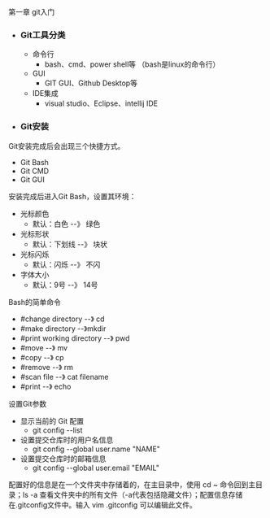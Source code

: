 第一章 git入门

- ### Git工具分类

   - 命令行
      - bash、cmd、power shell等
      （bash是linux的命令行）
   - GUI
      - GIT GUI、Github Desktop等
   - IDE集成
      - visual studio、Eclipse、intellij IDE
    
- ### Git安装

Git安装完成后会出现三个快捷方式。
   - Git Bash
   - Git CMD
   - Git GUI
   
安装完成后进入Git Bash，设置其环境：
   - 光标颜色
      - 默认：白色   --》 绿色
   - 光标形状
      - 默认：下划线 --》 块状
   - 光标闪烁
      - 默认：闪烁   --》 不闪
   - 字体大小
      - 默认：9号    --》 14号
     
Bash的简单命令
  - #change directory --》 cd
  - #make directory --》mkdir
  - #print working directory --》 pwd
  - #move --》 mv
  - #copy --》 cp
  - #remove --》 rm
  - #scan file --》 cat filename
  - #print --》 echo
  
设置Git参数
  - 显示当前的 Git 配置
     - git config --list
  - 设置提交仓库时的用户名信息
     - git config --global user.name "NAME"
  - 设置提交仓库时的邮箱信息
     - git config --global user.email "EMAIL"
     
 配置好的信息是在一个文件夹中存储着的，在主目录中，使用 cd ~ 命令回到主目录；ls -a 查看文件夹中的所有文件（-a代表包括隐藏文件）；配置信息存储在.gitconfig文件中。输入 vim .gitconfig 可以编辑此文件。
